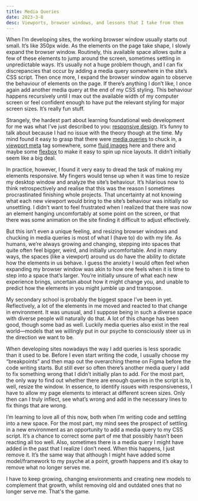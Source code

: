 ```yaml
---
title: Media Queries
date: 2023-3-8
desc: Viewports, browser windows, and lessons that I take from them
---
```

When I’m developing sites, the working browser window usually starts out small. It’s like 350px wide. As the elements on the page take shape, I slowly expand the browser window. Routinely, this available space allows quite a few of these elements to jump around the screen, sometimes settling in unpredictable ways. It’s usually not a huge problem though, and I can fix discrepancies that occur by adding a media query somewhere in the site’s CSS script. Then once more, I expand the browser window again to observe the behaviour of elements on the page. If there’s anything I don’t like, I once again add another media query at the end of my CSS styling. This behaviour happens recursively until I max out the available width of my computer screen or feel confident enough to have put the relevant styling for major screen sizes. It’s really fun stuff.

Strangely, the hardest part about learning foundational web development for me was what I’ve just described to you: [responsive design](https://en.wikipedia.org/wiki/Responsive_web_design). It’s funny to talk about because I had no issue with the theory though at the time. My mind found it easy to grasp that there were [media queries](https://developer.mozilla.org/en-US/docs/Learn/CSS/CSS_layout/Media_queries) to chuck in, a [viewport meta](https://developer.mozilla.org/en-US/docs/Web/HTML/Viewport_meta_tag) tag somewhere, some [fluid images](https://developer.mozilla.org/en-US/docs/Learn/HTML/Multimedia_and_embedding/Responsive_images) here and there and maybe some [flexbox](https://developer.mozilla.org/en-US/docs/Learn/CSS/CSS_layout/Flexbox) to make it easy to spin up nice layouts. It didn’t initially seem like a big deal.

In practice, however, I found it very easy to dread the task of making my elements responsive. My fingers would tense up when it was time to resize my desktop window and analyze the site’s behaviour. It’s hilarious now to think retrospectively and realise that this was the reason I sometimes procrastinated finishing whole projects. That uncertainty at not knowing what each new viewport would bring to the site’s behaviour was initially so unsettling. I didn’t want to feel frustrated when I realized that there was now an element hanging uncomfortably at some point on the screen, or that there was some animation on the site finding it difficult to adjust effectively.

But this isn’t even a unique feeling, and resizing browser windows and chucking in media queries is most of what I (have to) do with my life. As humans, we’re always growing and changing, stepping into spaces that quite often feel bigger, weird, and initially uncomfortable. And in many ways, the spaces (like a viewport) around us do have the ability to dictate how the elements in us behave. I guess the anxiety I would often feel when expanding my browser window was akin to how one feels when it is time to step into a space that’s larger. You’re initially unsure of what each new experience brings, uncertain about how it might change you, and unable to predict how the elements in you might jumble up and transpose.

My secondary school is probably the biggest space I’ve been in yet. Reflectively, a lot of the elements in me moved and reacted to that change in environment. It was unusual, and I suppose being in such a diverse space with diverse people will naturally do that. A lot of this change has been good, though some bad as well. Luckily media queries also exist in the real world—models that we willingly put in our psyche to consciously steer us in the direction we want to be.

When developing sites nowadays the way I add queries is less sporadic than it used to be. Before I even start writing the code, I usually choose my “breakpoints” and then map out the overarching theme on Figma before the code writing starts. But still ever so often there’s another media query I add to fix something wrong that I didn’t initially plan to add. For the most part, the only way to find out whether there are enough queries in the script is to, well, resize the window. In essence, to identify issues with responsiveness, I have to allow my page elements to interact at different screen sizes. Only then can I truly inflect, see what’s wrong and add in the necessary lines to fix things that are wrong.

I’m learning to love all of this now, both when I’m writing code and settling into a new space. For the most part, my mind sees the prospect of settling in a new environment as an opportunity to add a media query to my CSS script. It’s a chance to correct some part of me that possibly hasn’t been reacting all too well. Also, sometimes there is a media query I might have added in the past that I realize I don’t need. When this happens, I just remove it. It’s the same way that although I might have added some model/framework to my psyche at a point, growth happens and it’s okay to remove what no longer serves me.

I have to keep growing, changing environments and creating new models to complement that growth, whilst removing old and outdated ones that no longer serve me. That's the game.